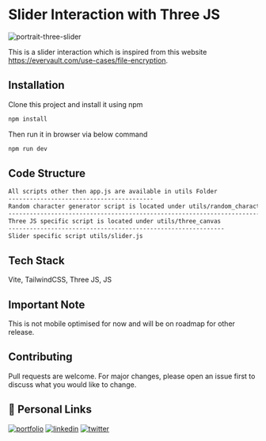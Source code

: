 # Slider Interaction with Three JS

![portrait-three-slider](https://github.com/anasak-dev/slider-interaction-threejs/assets/14008858/2adfffd7-1a9c-420f-89ae-df944b9953ac)

This is a slider interaction which is inspired from this website https://evervault.com/use-cases/file-encryption.

## Installation

Clone this project and install it using npm

```bash
npm install
```

Then run it in browser via below command

```bash
npm run dev
```

## Code Structure

```bash
All scripts other then app.js are available in utils Folder
-----------------------------------------
Random character generator script is located under utils/random_characters
----------------------------------------------------------------------------------
Three JS specific script is located under utils/three_canvas
-------------------------------------------------------------
Slider specific script utils/slider.js

```

## Tech Stack

Vite, TailwindCSS, Three JS, JS

## Important Note

This is not mobile optimised for now and will be on roadmap for other release.

## Contributing

Pull requests are welcome. For major changes, please open an issue first
to discuss what you would like to change.

## 🔗 Personal Links

[![portfolio](https://img.shields.io/badge/my_portfolio-000?style=for-the-badge&logo=ko-fi&logoColor=white)](https://anasniazi.com/)
[![linkedin](https://img.shields.io/badge/linkedin-0A66C2?style=for-the-badge&logo=linkedin&logoColor=white)](https://www.linkedin.com/in/anasniazi/)
[![twitter](https://img.shields.io/badge/Dribbble-EA4C89?style=for-the-badge&logo=dribbble&logoColor=white)](https://dribbble.com/anasakdev)
